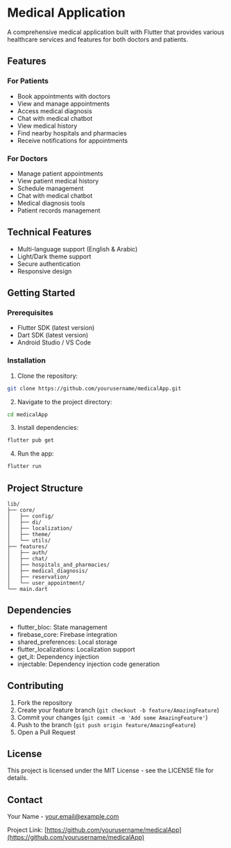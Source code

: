 # Medical Application

A comprehensive medical application built with Flutter that provides various healthcare services and features for both doctors and patients.

## Features

### For Patients
- Book appointments with doctors
- View and manage appointments
- Access medical diagnosis
- Chat with medical chatbot
- View medical history
- Find nearby hospitals and pharmacies
- Receive notifications for appointments

### For Doctors
- Manage patient appointments
- View patient medical history
- Schedule management
- Chat with medical chatbot
- Medical diagnosis tools
- Patient records management

## Technical Features
- Multi-language support (English & Arabic)
- Light/Dark theme support
- Secure authentication
- Responsive design

## Getting Started

### Prerequisites
- Flutter SDK (latest version)
- Dart SDK (latest version)
- Android Studio / VS Code

### Installation

1. Clone the repository:
```bash
git clone https://github.com/yourusername/medicalApp.git
```

2. Navigate to the project directory:
```bash
cd medicalApp
```

3. Install dependencies:
```bash
flutter pub get
```

4. Run the app:
```bash
flutter run
```

## Project Structure

```
lib/
├── core/
│   ├── config/
│   ├── di/
│   ├── localization/
│   ├── theme/
│   └── utils/
├── features/
│   ├── auth/
│   ├── chat/
│   ├── hospitals_and_pharmacies/
│   ├── medical_diagnosis/
│   ├── reservation/
│   └── user_appointment/
└── main.dart
```

## Dependencies

- flutter_bloc: State management
- firebase_core: Firebase integration
- shared_preferences: Local storage
- flutter_localizations: Localization support
- get_it: Dependency injection
- injectable: Dependency injection code generation

## Contributing

1. Fork the repository
2. Create your feature branch (`git checkout -b feature/AmazingFeature`)
3. Commit your changes (`git commit -m 'Add some AmazingFeature'`)
4. Push to the branch (`git push origin feature/AmazingFeature`)
5. Open a Pull Request

## License

This project is licensed under the MIT License - see the LICENSE file for details.

## Contact

Your Name - your.email@example.com

Project Link: [https://github.com/yourusername/medicalApp](https://github.com/yourusername/medicalApp)
